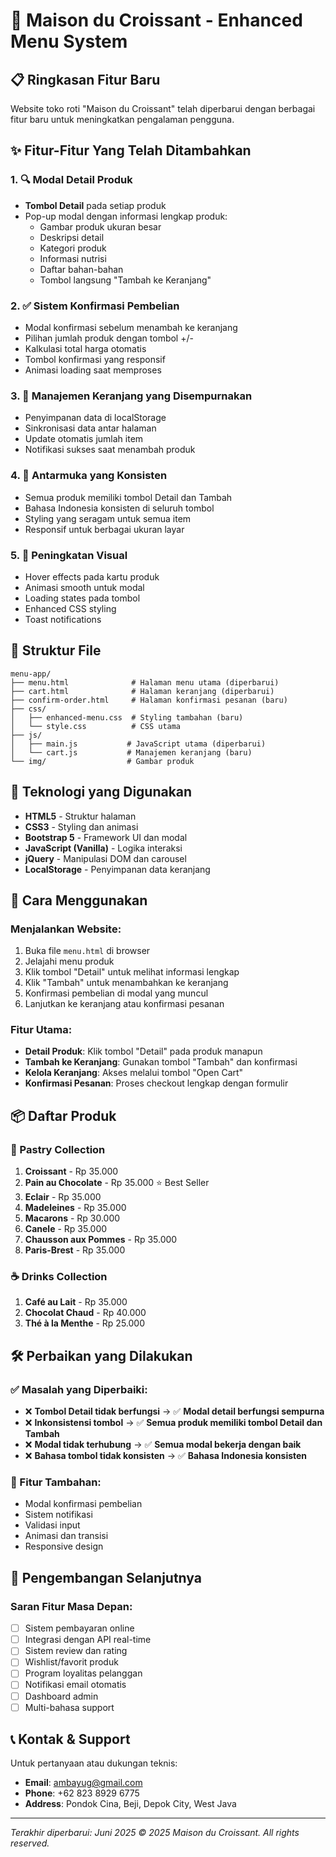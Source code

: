 # 🥐 Maison du Croissant - Enhanced Menu System

## 📋 Ringkasan Fitur Baru

Website toko roti "Maison du Croissant" telah diperbarui dengan berbagai fitur baru untuk meningkatkan pengalaman pengguna.

## ✨ Fitur-Fitur Yang Telah Ditambahkan

### 1. 🔍 **Modal Detail Produk**
- **Tombol Detail** pada setiap produk
- Pop-up modal dengan informasi lengkap produk:
  - Gambar produk ukuran besar
  - Deskripsi detail
  - Kategori produk
  - Informasi nutrisi
  - Daftar bahan-bahan
  - Tombol langsung "Tambah ke Keranjang"

### 2. ✅ **Sistem Konfirmasi Pembelian**
- Modal konfirmasi sebelum menambah ke keranjang
- Pilihan jumlah produk dengan tombol +/- 
- Kalkulasi total harga otomatis
- Tombol konfirmasi yang responsif
- Animasi loading saat memproses

### 3. 🛒 **Manajemen Keranjang yang Disempurnakan**
- Penyimpanan data di localStorage
- Sinkronisasi data antar halaman
- Update otomatis jumlah item
- Notifikasi sukses saat menambah produk

### 4. 📱 **Antarmuka yang Konsisten**
- Semua produk memiliki tombol Detail dan Tambah
- Bahasa Indonesia konsisten di seluruh tombol
- Styling yang seragam untuk semua item
- Responsif untuk berbagai ukuran layar

### 5. 🎨 **Peningkatan Visual**
- Hover effects pada kartu produk
- Animasi smooth untuk modal
- Loading states pada tombol
- Enhanced CSS styling
- Toast notifications

## 📁 Struktur File

```
menu-app/
├── menu.html              # Halaman menu utama (diperbarui)
├── cart.html              # Halaman keranjang (diperbarui)
├── confirm-order.html     # Halaman konfirmasi pesanan (baru)
├── css/
│   ├── enhanced-menu.css  # Styling tambahan (baru)
│   └── style.css          # CSS utama
├── js/
│   ├── main.js           # JavaScript utama (diperbarui)
│   └── cart.js           # Manajemen keranjang (baru)
└── img/                  # Gambar produk
```

## 🔧 Teknologi yang Digunakan

- **HTML5** - Struktur halaman
- **CSS3** - Styling dan animasi
- **Bootstrap 5** - Framework UI dan modal
- **JavaScript (Vanilla)** - Logika interaksi
- **jQuery** - Manipulasi DOM dan carousel
- **LocalStorage** - Penyimpanan data keranjang

## 🚀 Cara Menggunakan

### Menjalankan Website:
1. Buka file `menu.html` di browser
2. Jelajahi menu produk
3. Klik tombol "Detail" untuk melihat informasi lengkap
4. Klik "Tambah" untuk menambahkan ke keranjang
5. Konfirmasi pembelian di modal yang muncul
6. Lanjutkan ke keranjang atau konfirmasi pesanan

### Fitur Utama:
- **Detail Produk**: Klik tombol "Detail" pada produk manapun
- **Tambah ke Keranjang**: Gunakan tombol "Tambah" dan konfirmasi
- **Kelola Keranjang**: Akses melalui tombol "Open Cart"
- **Konfirmasi Pesanan**: Proses checkout lengkap dengan formulir

## 📦 Daftar Produk

### 🥐 Pastry Collection
1. **Croissant** - Rp 35.000
2. **Pain au Chocolate** - Rp 35.000 ⭐ Best Seller
3. **Eclair** - Rp 35.000
4. **Madeleines** - Rp 35.000
5. **Macarons** - Rp 30.000
6. **Canele** - Rp 35.000
7. **Chausson aux Pommes** - Rp 35.000
8. **Paris-Brest** - Rp 35.000

### ☕ Drinks Collection
1. **Café au Lait** - Rp 35.000
2. **Chocolat Chaud** - Rp 40.000
3. **Thé à la Menthe** - Rp 25.000

## 🛠 Perbaikan yang Dilakukan

### ✅ Masalah yang Diperbaiki:
- ❌ **Tombol Detail tidak berfungsi** → ✅ **Modal detail berfungsi sempurna**
- ❌ **Inkonsistensi tombol** → ✅ **Semua produk memiliki tombol Detail dan Tambah**
- ❌ **Modal tidak terhubung** → ✅ **Semua modal bekerja dengan baik**
- ❌ **Bahasa tombol tidak konsisten** → ✅ **Bahasa Indonesia konsisten**

### 🎯 Fitur Tambahan:
- Modal konfirmasi pembelian
- Sistem notifikasi
- Validasi input
- Animasi dan transisi
- Responsive design

## 🔮 Pengembangan Selanjutnya

### Saran Fitur Masa Depan:
- [ ] Sistem pembayaran online
- [ ] Integrasi dengan API real-time
- [ ] Sistem review dan rating
- [ ] Wishlist/favorit produk
- [ ] Program loyalitas pelanggan
- [ ] Notifikasi email otomatis
- [ ] Dashboard admin
- [ ] Multi-bahasa support

## 📞 Kontak & Support

Untuk pertanyaan atau dukungan teknis:
- **Email**: ambayug@gmail.com
- **Phone**: +62 823 8929 6775
- **Address**: Pondok Cina, Beji, Depok City, West Java

---

*Terakhir diperbarui: Juni 2025*
*© 2025 Maison du Croissant. All rights reserved.*
